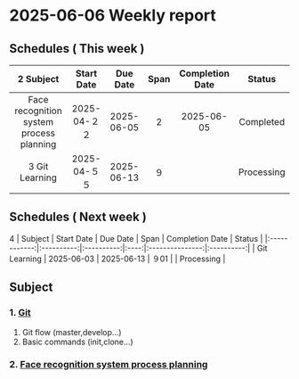 # 2025-06-06 Weekly report

## Schedules ( This week )

|       2          Subject                  | Start Date |  Due Date  | Span | Completion Date |   Status   |
|:----------------------------------------:|:----------:|:----------:|:----:|:---------------:|:----------:|
| Face recognition system process planning | 2025-04-２２ | 2025-06-05 |  2   |   2025-06-05    | Completed  |     |
|      3         Git Learning               | 2025-04-５５ | 2025-06-13 |  ９  |                 | Processing |     |


## Schedules ( Next week )
4
|   Subject    | Start Date |  Due Date  | Span | Completion Date |   Status   | 
|:------------:|:----------:|:----------:|:----:|:---------------:|:----------:|
| Git Learning | 2025-06-03 | 2025-06-13 |  ９01  |                 | Processing |


## Subject
### 1. [Git](https://hackmd.io/@dRJLCJLST-SP2uU10JIAJQ/HyfLApyXll)
1. Git flow (master,develop...)
2. Basic commands (init,clone...)

### 2. [Face recognition system process planning](https://hackmd.io/@dRJLCJLST-SP2uU10JIAJQ/ByANfqRzgg)
